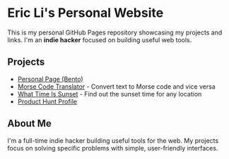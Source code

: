 # Eric Li's Personal Website

This is my personal GitHub Pages repository showcasing my projects and links. I'm an **indie hacker** focused on building useful web tools.

## Projects

- [Personal Page (Bento)](https://bento.me/ericli)
- [Morse Code Translator](https://morsecode-translator.app) - Convert text to Morse code and vice versa
- [What Time Is Sunset](https://whattimeissunset.net) - Find out the sunset time for any location
- [Product Hunt Profile](https://producthunt.com/@eric_li)

## About Me

I'm a full-time indie hacker building useful tools for the web. My projects focus on solving specific problems with simple, user-friendly interfaces.
